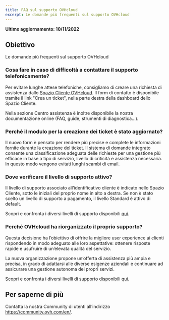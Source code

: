 ```yaml
---
title: FAQ sul supporto OVHcloud
excerpt: Le domande più frequenti sul supporto OVHcloud
---
```


**Ultimo aggiornamento: 10/11/2022**
  
## Obiettivo

Le domande più frequenti sul supporto OVHcloud

### Cosa fare in caso di difficoltà a contattare il supporto telefonicamente?

Per evitare lunghe attese telefoniche, consigliamo di creare una richiesta di assistenza dallo [Spazio Cliente OVHcloud](https://www.ovh.com/auth/?action=gotomanager&from=https://www.ovh.it/&ovhSubsidiary=it). Il form di contatto è disponibile tramite il link "Crea un ticket", nella parte destra della dashboard dello Spazio Cliente.

Nella sezione Centro assistenza è inoltre disponibile la nostra documentazione online (FAQ, guide, strumenti di diagnostica...).

### Perché il modulo per la creazione dei ticket è stato aggiornato?

Il nuovo form è pensato per rendere più precise e complete le informazioni fornite durante la creazione del ticket. Il sistema di domande integrato consente una classificazione adeguata delle richieste per una gestione più efficace in base a tipo di servizio, livello di criticità e assistenza necessaria. In questo modo vengono evitati lunghi scambi di email.

### Dove verificare il livello di supporto attivo?

Il livello di supporto associato all’identificativo cliente è indicato nello Spazio Cliente, sotto le iniziali del proprio nome in alto a destra. Se non è stato scelto un livello di supporto a pagamento, il livello Standard è attivo di default.

Scopri e confronta i diversi livelli di supporto disponibili [qui](https://www.ovhcloud.com/it/support-levels/).

### Perché OVHcloud ha riorganizzato il proprio supporto?

Questa decisione ha l’obiettivo di offrire la migliore user experience ai clienti rispondendo in modo adeguato alle loro aspettative: ottenere risposte rapide e usufruire di un’elevata qualità del servizio.

La nuova organizzazione propone un’offerta di assistenza più ampia e precisa, in grado di adattarsi alle diverse esigenze aziendali e continuare ad assicurare una gestione autonoma dei propri servizi.

Scopri e confronta i diversi livelli di supporto disponibili [qui](https://www.ovhcloud.com/it/support-levels/).


## Per saperne di più
  
Contatta la nostra Community di utenti all’indirizzo <https://community.ovh.com/en/>.